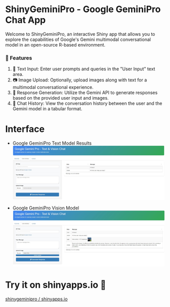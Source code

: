 # ShinyGeminiPro - Google GeminiPro Chat App

Welcome to ShinyGeminiPro, an interactive Shiny app that allows you to explore the capabilities of Google's Gemini multimodal conversational model in an open-source R-based environment.

### 🚀 Features

1. 💬 Text Input: Enter user prompts and queries in the "User Input" text area.
2. 📷 Image Upload: Optionally, upload images along with text for a multimodal conversational experience.
3. 🤖 Response Generation: Utilize the Gemini API to generate responses based on the provided user input and images.
4. 📜 Chat History: View the conversation history between the user and the Gemini model in a tabular format.

# Interface

* Google GeminiPro Text Model Results
![](textexample.JPG)

* Google GeminiPro Vision Model
![](visionexample.JPG)


# Try it on shinyapps.io 🚀
[shinygeminipro / shinyapps.io](https://tolgakurtuluss.shinyapps.io/shinygeminipro/)
